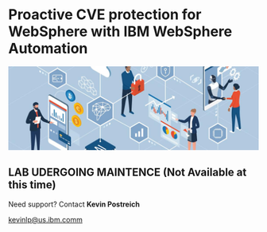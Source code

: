 # Proactive CVE protection for WebSphere with IBM WebSphere Automation

![banner](./lab1-media/media/image1.jpeg)


## LAB UDERGOING MAINTENCE (Not Available at this time)

Need support? Contact **Kevin Postreich**
 
kevinlp@us.ibm.comm
   